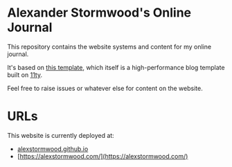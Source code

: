 # Alexander Stormwood's Online Journal

This repository contains the website systems and content for my online journal.

It's based on [this template](https://github.com/google/eleventy-high-performance-blog), which itself is a high-performance blog template built on [11ty](https://www.11ty.dev/).

Feel free to raise issues or whatever else for content on the website.

# URLs

This website is currently deployed at:

- [alexstormwood.github.io](https://alexstormwood.github.io)
- [https://alexstormwood.com/](https://alexstormwood.com/)

